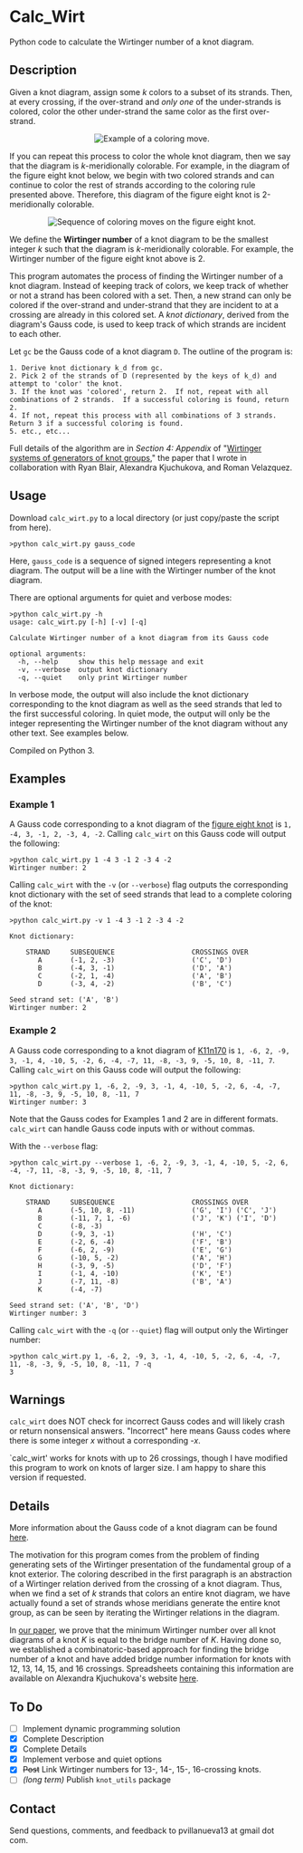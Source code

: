 # Calc_Wirt

Python code to calculate the Wirtinger number of a knot diagram.

## Description

Given a knot diagram, assign some *k* colors to a subset of its strands.  Then, at every crossing, if the over-strand and *only one* of the under-strands is colored, color the other under-strand the same color as the first over-strand.  

<p align = "center">
	<img src="https://github.com/pommevilla/calc_wirt/blob/master/excolmov.jpg" alt="Example of a coloring move.">
<p>


If you can repeat this process to color the whole knot diagram, then we say that the diagram is *k*-meridionally colorable.  For example, in the diagram of the figure eight knot below, we begin with two colored strands and can continue to color the rest of strands according to the coloring rule presented above.  Therefore, this diagram of the figure eight knot is 2-meridionally colorable.

<p align = "center">
	<img src="https://github.com/pommevilla/calc_wirt/blob/master/fig8col.jpg" alt="Sequence of coloring moves on the figure eight knot.">
<p>


We define the **Wirtinger number** of a knot diagram to be the smallest integer *k* such that the diagram is *k*-meridionally colorable.  For example, the Wirtinger number of the figure eight knot above is 2.  

This program automates the process of finding the Wirtinger number of a knot diagram.  Instead of keeping track of colors, we keep track of whether or not a strand has been colored with a set.  Then, a new strand can only be colored if the over-strand and under-strand that they are incident to at a crossing are already in this colored set.  A *knot dictionary*, derived from the diagram's Gauss code, is used to keep track of which strands are incident to each other. 

Let `gc` be the Gauss code of a knot diagram `D`.  The outline of the program is:

	1. Derive knot dictionary k_d from gc. 
	2. Pick 2 of the strands of D (represented by the keys of k_d) and attempt to 'color' the knot.
	3. If the knot was 'colored', return 2.  If not, repeat with all combinations of 2 strands.  If a successful coloring is found, return 2.
	4. If not, repeat this process with all combinations of 3 strands.  Return 3 if a successful coloring is found.  
	5. etc., etc...

Full details of the algorithm are in *Section 4: Appendix* of "[Wirtinger systems of generators of knot groups][wirtpaper]," the paper that I wrote in collaboration with Ryan Blair, Alexandra Kjuchukova, and Roman Velazquez.

## Usage

Download `calc_wirt.py` to a local directory (or just copy/paste the script from here).  


```
>python calc_wirt.py gauss_code
```

Here, `gauss_code` is a sequence of signed integers representing a knot diagram.  The output will be a line with the Wirtinger number of the knot diagram.

There are optional arguments for quiet and verbose modes:

```
>python calc_wirt.py -h
usage: calc_wirt.py [-h] [-v] [-q]

Calculate Wirtinger number of a knot diagram from its Gauss code

optional arguments:
  -h, --help     show this help message and exit
  -v, --verbose  output knot dictionary
  -q, --quiet    only print Wirtinger number
```

In verbose mode, the output will also include the knot dictionary corresponding to the knot diagram as well as the seed strands that led to the first successful coloring. In quiet mode, the output will only be the integer representing the Wirtinger number of the knot diagram without any other text.  See examples below.

Compiled on Python 3.

## Examples

### Example 1

A Gauss code corresponding to a knot diagram of the [figure eight knot][fig8] is `1, -4, 3, -1, 2, -3, 4, -2`.  Calling `calc_wirt` on this Gauss code will output the following:

```
>python calc_wirt.py 1 -4 3 -1 2 -3 4 -2
Wirtinger number: 2
```

Calling `calc_wirt` with the `-v` (or `--verbose`) flag outputs the corresponding knot dictionary with the set of seed strands that lead to a complete coloring of the knot:

```
>python calc_wirt.py -v 1 -4 3 -1 2 -3 4 -2

Knot dictionary:

    STRAND     SUBSEQUENCE                   CROSSINGS OVER
       A       (-1, 2, -3)                   ('C', 'D')
       B       (-4, 3, -1)                   ('D', 'A')
       C       (-2, 1, -4)                   ('A', 'B')
       D       (-3, 4, -2)                   ('B', 'C')

Seed strand set: ('A', 'B')
Wirtinger number: 2
```

### Example 2

A Gauss code corresponding to a knot diagram of [K11n170][sample_knot] is `1, -6, 2, -9, 3, -1, 4, -10, 5, -2, 6, -4, -7, 11, -8, -3, 9, -5, 10, 8, -11, 7`.  Calling `calc_wirt` on this Gauss code will output the following:

```
>python calc_wirt.py 1, -6, 2, -9, 3, -1, 4, -10, 5, -2, 6, -4, -7, 11, -8, -3, 9, -5, 10, 8, -11, 7
Wirtinger number: 3
```

Note that the Gauss codes for Examples 1 and 2 are in different formats.  `calc_wirt` can handle Gauss code inputs with or without commas.

With the `--verbose` flag:

```
>python calc_wirt.py --verbose 1, -6, 2, -9, 3, -1, 4, -10, 5, -2, 6, -4, -7, 11, -8, -3, 9, -5, 10, 8, -11, 7 

Knot dictionary:

    STRAND     SUBSEQUENCE                   CROSSINGS OVER
       A       (-5, 10, 8, -11)              ('G', 'I') ('C', 'J')
       B       (-11, 7, 1, -6)               ('J', 'K') ('I', 'D')
       C       (-8, -3)
       D       (-9, 3, -1)                   ('H', 'C')
       E       (-2, 6, -4)                   ('F', 'B')
       F       (-6, 2, -9)                   ('E', 'G')
       G       (-10, 5, -2)                  ('A', 'H')
       H       (-3, 9, -5)                   ('D', 'F')
       I       (-1, 4, -10)                  ('K', 'E')
       J       (-7, 11, -8)                  ('B', 'A')
       K       (-4, -7)

Seed strand set: ('A', 'B', 'D')
Wirtinger number: 3
```

Calling `calc_wirt` with the `-q` (or `--quiet`) flag will output only the Wirtinger number:

```
>python calc_wirt.py 1, -6, 2, -9, 3, -1, 4, -10, 5, -2, 6, -4, -7, 11, -8, -3, 9, -5, 10, 8, -11, 7 -q
3
```


## Warnings

`calc_wirt` does NOT check for incorrect Gauss codes and will likely crash or return nonsensical answers.  "Incorrect" here means Gauss codes where there is some integer *x* without a corresponding *-x*.

`calc_wirt' works for knots with up to 26 crossings, though I have modified this program to work on knots of larger size.  I am happy to share this version if requested.

## Details

More information about the Gauss code of a knot diagram can be found [here][gaussinfo].

The motivation for this program comes from the problem of finding generating sets of the Wirtinger presentation of the fundamental group of a knot exterior.  The coloring described in the first paragraph is an abstraction of a Wirtinger relation derived from the crossing of a knot diagram.  Thus, when we find a set of *k* strands that colors an entire knot diagram, we have actually found a set of strands whose meridians generate the entire knot group, as can be seen by iterating the Wirtinger relations in the diagram.  

In [our paper][wirtpaper], we prove that the minimum Wirtinger number over all knot diagrams of a knot *K* is equal to the bridge number of *K*. Having done so, we established a combinatoric-based approach for finding the bridge number of a knot and have added bridge number information for knots with 12, 13, 14, 15, and 16 crossings. Spreadsheets containing this information are available on Alexandra Kjuchukova's website [here][bridgelink].  

## To Do

- [ ] Implement dynamic programming solution 
- [x] Complete Description
- [x] Complete Details
- [x] Implement verbose and quiet options
- [x] ~~Post~~ Link Wirtinger numbers for 13-, 14-, 15-, 16-crossing knots.
- [ ] *(long term)* Publish `knot_utils` package

## Contact

Send questions, comments, and feedback to pvillanueva13 at gmail dot com.

[fig8col]: https://github.com/pommevilla/calc_wirt/blob/master/fig8col.jpg
[wirtpaper]: https://arxiv.org/abs/1705.03108
[gaussinfo]: http://katlas.org/wiki/Gauss_Codes
[fig8]: http://katlas.org/wiki/4_1
[sample_knot]: http://katlas.org/wiki/K11n170
[bridgelink]: https://sites.google.com/a/wisc.edu/alexandra-a-kjuchukova/bridge-numbers
